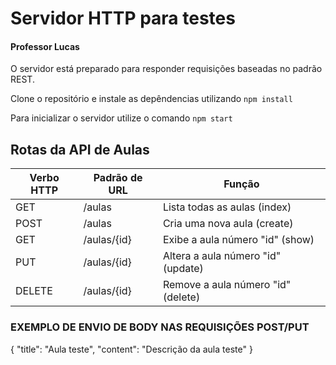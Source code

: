 # Servidor HTTP para testes

#### Professor Lucas

O servidor está preparado para responder requisições baseadas no padrão REST.

Clone o repositório e instale as depêndencias utilizando `npm install`

Para inicializar o servidor utilize o comando `npm start`

## Rotas da API de Aulas

| Verbo HTTP | Padrão de URL | Função                             |
| ---------- | ------------- | ---------------------------------- |
| GET        | /aulas        | Lista todas as aulas (index)       |
| POST       | /aulas        | Cria uma nova aula (create)        |
| GET        | /aulas/{id}   | Exibe a aula número "id" (show)    |
| PUT        | /aulas/{id}   | Altera a aula número "id" (update) |
| DELETE     | /aulas/{id}   | Remove a aula número "id" (delete) |

### EXEMPLO DE ENVIO DE BODY NAS REQUISIÇÕES POST/PUT

{
	"title": "Aula teste",
	"content": "Descrição da aula teste"
}
